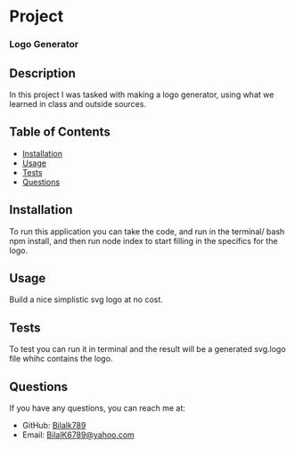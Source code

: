 # Project
### Logo Generator

## Description

In this project I was tasked with making a logo generator, using what we learned in class and outside sources.

## Table of Contents

- [Installation](#installation)
- [Usage](#usage)
- [Tests](#tests)
- [Questions](#questions)

## Installation

To run this application you can take the code, and run in the terminal/ bash npm install, and then run node index to start filling in the specifics for the logo.

## Usage

Build a nice simplistic svg logo at no cost.


## Tests

To test you can run it in terminal and the result will be a generated svg.logo file whihc contains the logo.

## Questions

If you have any questions, you can reach me at:

- GitHub: [Bilalk789](https://github.com/Bilalk789)
- Email: [BilalK6789@yahoo.com](mailto:bilalk6789@yahoo.com)
